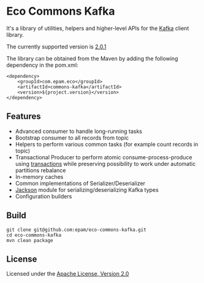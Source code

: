 # Eco Commons Kafka

It's a library of utilities, helpers and higher-level APIs for the [Kafka](https://kafka.apache.org/) client library.

The currently supported version is [2.0.1](https://kafka.apache.org/downloads#2.0.1)

The library can be obtained from the Maven by adding the following dependency in the pom.xml:

```
<dependency>
    <groupId>com.epam.eco</groupId>
    <artifactId>commons-kafka</artifactId>
    <version>${project.version}</version>
</dependency>
```

## Features

* Advanced consumer to handle long-running tasks
* Bootstrap consumer to all records from topic
* Helpers to perform various common tasks (for example count records in topic)
* Transactional Producer to perform atomic consume-process-produce using [transactions](https://www.confluent.io/blog/transactions-apache-kafka/) while preserving possibility to work under automatic partitions rebalance
* In-memory caches
* Common implementations of Serializer/Deserializer 
* [Jackson](https://github.com/FasterXML/jackson) module for serializing/deserializing Kafka types 
* Configuration builders

## Build

```
git clone git@github.com:epam/eco-commons-kafka.git
cd eco-commons-kafka
mvn clean package
```

## License

Licensed under the [Apache License, Version 2.0](https://www.apache.org/licenses/LICENSE-2.0)
